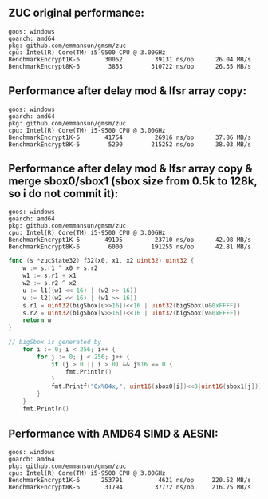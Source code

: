 ## ZUC original performance:

    goos: windows
    goarch: amd64
    pkg: github.com/emmansun/gmsm/zuc
    cpu: Intel(R) Core(TM) i5-9500 CPU @ 3.00GHz
    BenchmarkEncrypt1K-6   	   30052	     39131 ns/op	  26.04 MB/s
    BenchmarkEncrypt8K-6   	    3853	    310722 ns/op	  26.35 MB/s

## Performance after delay mod & lfsr array copy:

    goos: windows
    goarch: amd64
    pkg: github.com/emmansun/gmsm/zuc
    cpu: Intel(R) Core(TM) i5-9500 CPU @ 3.00GHz
    BenchmarkEncrypt1K-6   	   41754	     26916 ns/op	  37.86 MB/s
    BenchmarkEncrypt8K-6   	    5290	    215252 ns/op	  38.03 MB/s

## Performance after delay mod & lfsr array copy & merge sbox0/sbox1 (sbox size from 0.5k to 128k, so i do not commit it):
    goos: windows
    goarch: amd64
    pkg: github.com/emmansun/gmsm/zuc
    cpu: Intel(R) Core(TM) i5-9500 CPU @ 3.00GHz
    BenchmarkEncrypt1K-6   	   49195	     23710 ns/op	  42.98 MB/s
    BenchmarkEncrypt8K-6   	    6000	    191255 ns/op	  42.81 MB/s

```go
func (s *zucState32) f32(x0, x1, x2 uint32) uint32 {
	w := s.r1 ^ x0 + s.r2
	w1 := s.r1 + x1
	w2 := s.r2 ^ x2
	u := l1((w1 << 16) | (w2 >> 16))
	v := l2((w2 << 16) | (w1 >> 16))
	s.r1 = uint32(bigSbox[u>>16])<<16 | uint32(bigSbox[u&0xFFFF])
	s.r2 = uint32(bigSbox[v>>16])<<16 | uint32(bigSbox[v&0xFFFF])
	return w
}

// bigSbox is generated by 
	for i := 0; i < 256; i++ {
		for j := 0; j < 256; j++ {
			if (j > 0 || i > 0) && j%16 == 0 {
				fmt.Println()
			}
			fmt.Printf("0x%04x,", uint16(sbox0[i])<<8|uint16(sbox1[j]))
		}
	}
	fmt.Println()
```

## Performance with AMD64 SIMD & AESNI:
    goos: windows
    goarch: amd64
    pkg: github.com/emmansun/gmsm/zuc
    cpu: Intel(R) Core(TM) i5-9500 CPU @ 3.00GHz
    BenchmarkEncrypt1K-6   	  253791	      4621 ns/op	 220.52 MB/s
    BenchmarkEncrypt8K-6   	   31794	     37772 ns/op	 216.75 MB/s
